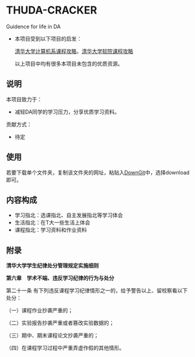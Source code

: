 # THUDA-CRACKER

 Guidence for life in DA

* 本项目受到以下项目的启发：

  [清华大学计算机系课程攻略](https://github.com/PKUanonym/REKCARC-TSC-UHT)，[清华大学软院课程攻略](https://github.com/Starrah/THSS-CRACKER)

  以上项目中均有很多本项目未包含的优质资源。


## 说明

本项目致力于：

* 减轻DA同学的学习压力，分享优质学习资料。

贡献方式：

* 待定

## 使用

若要下载单个文件夹，复制该文件夹的网址，粘贴入[DownGit](https://minhaskamal.github.io/DownGit/#/home)中，选择download即可。

## 内容构成

* 学习指北：选课指北、自主发展指北等学习体会
* 生活指北：在T大一些生活上体会
* 课程指北：学习资料和作业资料

## 附录

**清华大学学生纪律处分管理规定实施细则**

**第六章　学术不端、违反学习纪律的行为与处分**

第二十一条 有下列违反课程学习纪律情形之一的，给予警告以上、留校察看以下处分：

（一）课程作业抄袭严重的；

（二）实验报告抄袭严重或者篡改实验数据的；

（三）期中、期末课程论文抄袭严重的；

（四）在课程学习过程中严重弄虚作假的其他情形。
